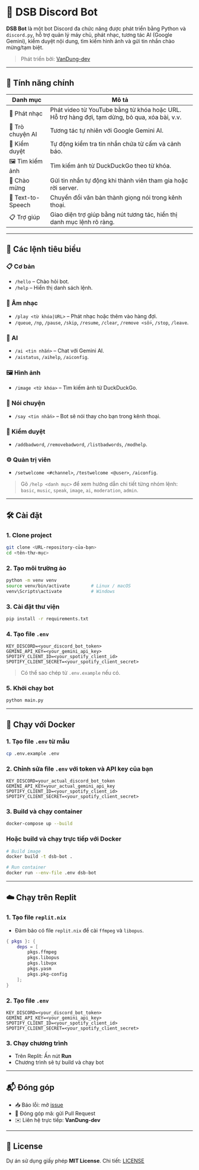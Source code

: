 # 🤖 DSB Discord Bot

**DSB Bot** là một bot Discord đa chức năng được phát triển bằng Python và `discord.py`, hỗ trợ quản lý máy chủ, phát nhạc, tương tác AI (Google Gemini), kiểm duyệt nội dung, tìm kiếm hình ảnh và gửi tin nhắn chào mừng/tạm biệt.
 
> Phát triển bởi: [VanDung-dev](https://github.com/VanDung-dev)

---

## 🚀 Tính năng chính

| Danh mục       | Mô tả |
|----------------|-------|
| 🎵 Phát nhạc     | Phát video từ YouTube bằng từ khóa hoặc URL. Hỗ trợ hàng đợi, tạm dừng, bỏ qua, xóa bài, v.v. |
| 🤖 Trò chuyện AI | Tương tác tự nhiên với Google Gemini AI. |
| 🚨 Kiểm duyệt    | Tự động kiểm tra tin nhắn chứa từ cấm và cảnh báo. |
| 🖼️ Tìm kiếm ảnh | Tìm kiếm ảnh từ DuckDuckGo theo từ khóa. |
| 👋 Chào mừng     | Gửi tin nhắn tự động khi thành viên tham gia hoặc rời server. |
| 📢 Text-to-Speech| Chuyển đổi văn bản thành giọng nói trong kênh thoại. |
| 📋 Trợ giúp      | Giao diện trợ giúp bằng nút tương tác, hiển thị danh mục lệnh rõ ràng. |

---

## 🧠 Các lệnh tiêu biểu

### 📋 Cơ bản
- `/hello` – Chào hỏi bot.
- `/help` – Hiển thị danh sách lệnh.

### 🎵 Âm nhạc
- `/play <từ khóa|URL>` – Phát nhạc hoặc thêm vào hàng đợi.
- `/queue`, `/np`, `/pause`, `/skip`, `/resume`, `/clear`, `/remove <số>`, `/stop`, `/leave`.

### 🤖 AI
- `/ai <tin nhắn>` – Chat với Gemini AI.
- `/aistatus`, `/aihelp`, `/aiconfig`.

### 🖼️ Hình ảnh
- `/image <từ khóa>` – Tìm kiếm ảnh từ DuckDuckGo.

### 📢 Nói chuyện
- `/say <tin nhắn>` – Bot sẽ nói thay cho bạn trong kênh thoại.

### 🚨 Kiểm duyệt
- `/addbadword`, `/removebadword`, `/listbadwords`, `/modhelp`.

### ⚙️ Quản trị viên
- `/setwelcome <#channel>`, `/testwelcome <@user>`, `/aiconfig`.

> Gõ `/help <danh mục>` để xem hướng dẫn chi tiết từng nhóm lệnh: `basic`, `music`, `speak`, `image`, `ai`, `moderation`, `admin`.

---

## 🛠️ Cài đặt

### 1. Clone project
```bash
git clone <URL-repository-của-bạn>
cd <tên-thư-mục>
```

### 2. Tạo môi trường ảo

```bash
python -m venv venv
source venv/bin/activate        # Linux / macOS
venv\Scripts\activate           # Windows
```

### 3. Cài đặt thư viện

```bash
pip install -r requirements.txt
```

### 4. Tạo file `.env`

```env
KEY_DISCORD=<your_discord_bot_token>
GEMINI_API_KEY=<your_gemini_api_key>
SPOTIFY_CLIENT_ID=<your_spotify_client_id>
SPOTIFY_CLIENT_SECRET=<your_spotify_client_secret>
```

> Có thể sao chép từ `.env.example` nếu có.

### 5. Khởi chạy bot

```bash
python main.py
```

---

## 🐳 Chạy với Docker

### 1. Tạo file `.env` từ mẫu

```bash
cp .env.example .env
```

### 2. Chỉnh sửa file `.env` với token và API key của bạn

```env
KEY_DISCORD=your_actual_discord_bot_token
GEMINI_API_KEY=your_actual_gemini_api_key
SPOTIFY_CLIENT_ID=<your_spotify_client_id>
SPOTIFY_CLIENT_SECRET=<your_spotify_client_secret>
```

### 3. Build và chạy container

```bash
docker-compose up --build
```

### Hoặc build và chạy trực tiếp với Docker

```bash
# Build image
docker build -t dsb-bot .

# Run container
docker run --env-file .env dsb-bot
```

---

## ☁️ Chạy trên Replit
### 1. Tạo file `replit.nix`
* Đảm bảo có file `replit.nix` để cài `ffmpeg` và `libopus`.
```nix
{ pkgs }: {
    deps = [
        pkgs.ffmpeg
        pkgs.libopus
        pkgs.libvpx
        pkgs.yasm
        pkgs.pkg-config
    ];
}
```

### 2. Tạo file `.env`

```env
KEY_DISCORD=<your_discord_bot_token>
GEMINI_API_KEY=<your_gemini_api_key>
SPOTIFY_CLIENT_ID=<your_spotify_client_id>
SPOTIFY_CLIENT_SECRET=<your_spotify_client_secret>
```
### 3. Chạy chương trình
* Trên Replit: Ấn nút **Run**
* Chương trình sẽ tự build và chạy bot

---

## 📬 Đóng góp

* 📥 Báo lỗi: mở [issue](https://github.com/VanDung-dev/DSB-bot/issues)
* 🔁 Đóng góp mã: gửi Pull Request
* ✉️ Liên hệ trực tiếp: **VanDung-dev**

---

## 📄 License

Dự án sử dụng giấy phép **MIT License**.
Chi tiết: [LICENSE](./LICENSE)